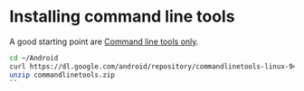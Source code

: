 # Installing command line tools

A good starting point are [Command line tools only](https://developer.android.com/studio#command-line-tools-only).

```bash
cd ~/Android
curl https://dl.google.com/android/repository/commandlinetools-linux-9477386_latest.zip --output commandlinetools.zip
unzip commandlinetools.zip
``
